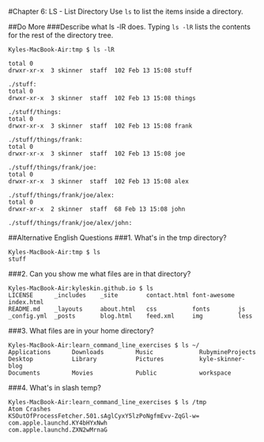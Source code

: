 #Chapter 6: LS - List Directory
Use `ls` to list the items inside a directory.

##Do More
###Describe what ls -lR does.
Typing `ls -lR` lists the contents for the rest of the directory tree.


```
Kyles-MacBook-Air:tmp $ ls -lR

total 0
drwxr-xr-x  3 skinner  staff  102 Feb 13 15:08 stuff
   
./stuff:
total 0
drwxr-xr-x  3 skinner  staff  102 Feb 13 15:08 things
   
./stuff/things:
total 0
drwxr-xr-x  3 skinner  staff  102 Feb 13 15:08 frank
   
./stuff/things/frank:
total 0
drwxr-xr-x  3 skinner  staff  102 Feb 13 15:08 joe
   
./stuff/things/frank/joe:
total 0
drwxr-xr-x  3 skinner  staff  102 Feb 13 15:08 alex
   
./stuff/things/frank/joe/alex:
total 0
drwxr-xr-x  2 skinner  staff  68 Feb 13 15:08 john
   
./stuff/things/frank/joe/alex/john:
```

##Alternative English Questions
###1. What's in the tmp directory?
```
Kyles-MacBook-Air:tmp $ ls
stuff
```

###2. Can you show me what files are in that directory?
```
Kyles-MacBook-Air:kyleskin.github.io $ ls
LICENSE      _includes    _site        contact.html font-awesome index.html
README.md    _layouts     about.html   css          fonts        js
_config.yml  _posts       blog.html    feed.xml     img          less
```

###3. What files are in your home directory?
```
Kyles-MacBook-Air:learn_command_line_exercises $ ls ~/
Applications      Downloads         Music             RubymineProjects
Desktop           Library           Pictures          kyle-skinner-blog
Documents         Movies            Public            workspace
```

###4. What's in slash temp?
```
Kyles-MacBook-Air:learn_command_line_exercises $ ls /tmp
Atom Crashes
KSOutOfProcessFetcher.501.sAglCyxY5lzPoNgfmEvv-ZqGl-w=
com.apple.launchd.KY4bHYxNwh
com.apple.launchd.ZXN2wMrnaG
```



